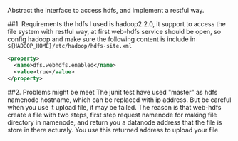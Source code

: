 Abstract the interface to access hdfs, and implement a restful way.

##1. Requirements
the hdfs I used is hadoop2.2.0, it support to access the file system with restful way, at first web-hdfs service should be open, so config hadoop and make sure the following content is include in `${HADOOP_HOME}/etc/hadoop/hdfs-site.xml`
```xml
<property>
  <name>dfs.webhdfs.enabled</name>
  <value>true</value>
</property>
```

##2. Problems might be meet
The junit test have used "master" as hdfs namenode hostname, which can be replaced with ip address. But be careful when you use it upload file, it may be failed. The reason is that web-hdfs create a file with two steps, first step request namenode for making file directory in namenode, and return you a datanode address that the file is store in there acturaly. You use this returned address to upload your file.



